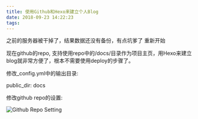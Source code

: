 ```yaml
---
title: 使用Github和Hexo来建立个人Blog
date: 2018-09-23 14:22:23
tags:
---
```

之前的服务器被干掉了，结果数据还没有备份，有点坑爹了
重新开始

现在github的repo, 支持使用repo中的/docs/目录作为项目主页，用Hexo来建立blog就非常方便了，根本不需要使用deploy的步骤了。

修改_config.yml中的输出目录:

public_dir: docs


修改github repo的设置:

![Github Repo Setting](/img/github-repo.png)


